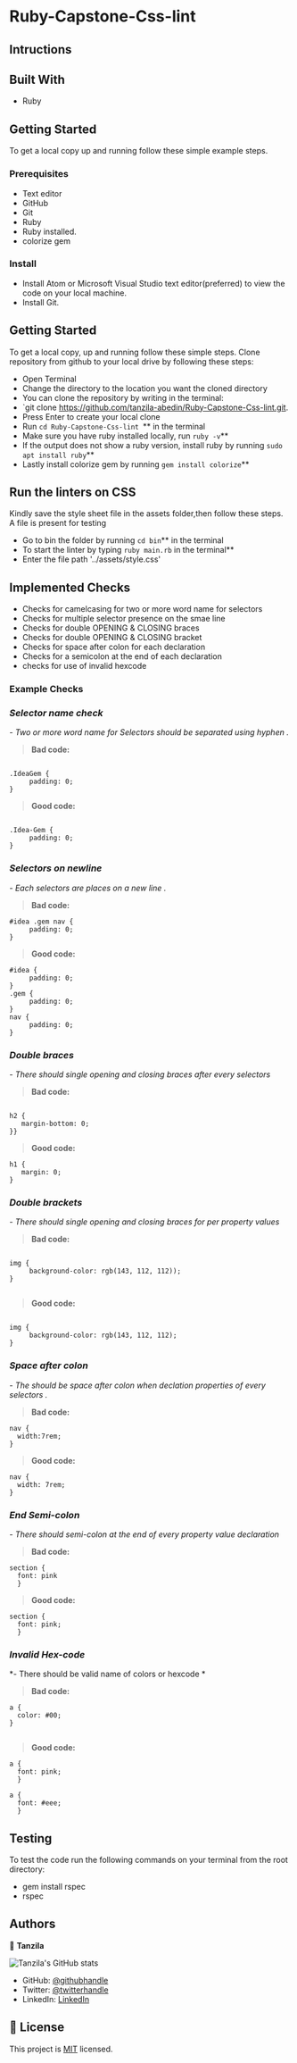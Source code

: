 # Ruby-Capstone-Css-lint


## Intructions


## Built With
- Ruby

## Getting Started
To get a local copy up and running follow these simple example steps.
### Prerequisites
- Text editor
- GitHub
- Git
- Ruby
- Ruby installed.
- colorize gem

### Install
- Install Atom or Microsoft Visual Studio text editor(preferred) to view the code on your local machine.
- Install Git.

## Getting Started
To get a local copy, up and running follow these simple steps.
Clone repository from github to your local drive by following these steps:
- Open Terminal
- Change the directory to the location you want the cloned directory
- You can clone the repository by writing in the terminal:
- `git clone  https://github.com/tanzila-abedin/Ruby-Capstone-Css-lint.git.
- Press Enter to create your local clone
- Run `cd Ruby-Capstone-Css-lint `** in the terminal
- Make sure you have ruby installed locally, run `ruby -v`**
- If the output does not show a ruby version, install ruby by running `sudo apt install ruby`**
- Lastly install colorize gem by running `gem install colorize`**

## Run the linters on CSS
 Kindly save the style sheet file in the assets folder,then follow these steps. 
 A file is present for testing
- Go to bin the folder by running `cd bin`** in the terminal 
- To start the linter by typing ```ruby main.rb``` in the terminal**
- Enter the file path '../assets/style.css'

## Implemented Checks
- Checks for camelcasing for  two or more word name for selectors
- Checks for multiple selector presence on the smae line
- Checks for double OPENING & CLOSING braces
- Checks for double OPENING & CLOSING bracket
- Checks for space after colon for each declaration
- Checks for a semicolon at the end of each declaration
- checks for use of invalid hexcode

 ### Example Checks
### ***Selector name check***
*- Two or more word name for Selectors  should be separated using hyphen .*

> **Bad code:**
```

.IdeaGem {
     padding: 0;
}
```

> **Good code:**

```

.Idea-Gem {
     padding: 0;
}
```

### ***Selectors on newline***
*- Each selectors are places on a new line .*

> **Bad code:**
```
#idea .gem nav {
     padding: 0;
}

```

> **Good code:**

```
#idea {
     padding: 0;
}
.gem {
     padding: 0;
}
nav {
     padding: 0;
}
```

### ***Double braces***
*- There should single opening and closing braces after every selectors*

> **Bad code:**
```

h2 {
   margin-bottom: 0;
}}

```

> **Good code:**

```
h1 {
   margin: 0;
}
```

### ***Double brackets***
*- There should single opening and closing braces for per property values*

> **Bad code:**
```

img {
     background-color: rgb(143, 112, 112));
}


```

> **Good code:**

```

img {
     background-color: rgb(143, 112, 112);
}

```

### ***Space after colon***
*- The should be space after colon when declation properties of every selectors .*

> **Bad code:**
```
nav {
  width:7rem;
}
```

> **Good code:**

```
nav {
  width: 7rem;
}
```

### ***End Semi-colon***
*- There should semi-colon at the end of every property value declaration*

> **Bad code:**
```
section {
  font: pink
  }

```

> **Good code:**

```
section {
  font: pink;
  }

```

### ***Invalid Hex-code***
*- There should be valid name of colors or hexcode *

> **Bad code:**
```
a { 
  color: #00; 
}


```

> **Good code:**

```
a {
  font: pink;
  }

a {
  font: #eee;
  }

```

## Testing
To test the code run the following commands on your terminal from the root directory:
  - gem install rspec
  - rspec



## Authors

👤 **Tanzila**

![Tanzila's GitHub stats](https://github-readme-stats.vercel.app/api?username=tanzila-abedin&count_private=true&theme=dark&show_icons=true)

- GitHub: [@githubhandle](https://github.com/tanzila-abedin)
- Twitter: [@twitterhandle](https://twitter.com/TanzilaAbedin)
- LinkedIn: [LinkedIn](https://www.linkedin.com/in/tanzila-abedin-331440b2/)



## 📝 License

This project is [MIT](LICENSE) licensed.
